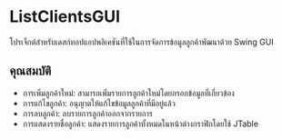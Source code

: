 # ListClientsGUI
โปรเจ็กต์สำหรับเดสก์ทอปแอปพลิเคชันที่ใช้ในการจัดการข้อมูลลูกค้าพัฒนาด้วย Swing GUI


## คุณสมบัติ

- การเพิ่มลูกค้าใหม่: สามารถเพิ่มรายการลูกค้าใหม่โดยกรอกข้อมูลที่เกี่ยวข้อง
- การแก้ไขลูกค้า: อนุญาตให้แก้ไขข้อมูลลูกค้าที่มีอยู่แล้ว
- การลบลูกค้า: ลบรายการลูกค้าออกจากรายการ
- การแสดงรายชื่อลูกค้า: แสดงรายการลูกค้าทั้งหมดในหน้าต่างกราฟิกโดยใช้ JTable
